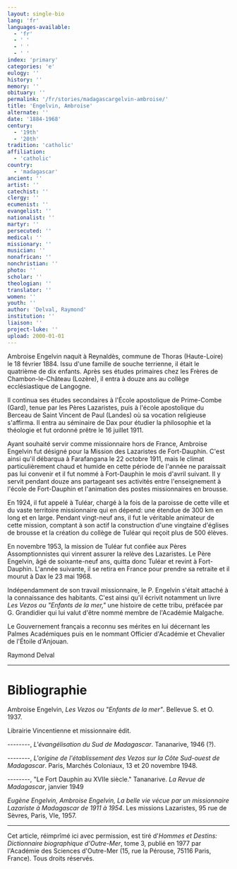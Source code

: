 ```yaml
---
layout: single-bio
lang: 'fr'
languages-available:
  - 'fr'
  - ' '
  - ' '
  - ' '
index: 'primary'
categories: 'e'
eulogy: ''
history: ''
memory: ''
obituary: ''
permalink: '/fr/stories/madagascargelvin-ambroise/'
title: 'Engelvin, Ambroise'
alternate: ''
date: '1884-1968'
century:
  - '19th'
  - '20th'
tradition: 'catholic'
affiliation:
  - 'catholic'
country:
  - 'madagascar'
ancient: ''
artist: ''
catechist: ''
clergy: ''
ecumenist: ''
evangelist: ''
nationalist: ''
martyr: ''
persecuted: ''
medical: ''
missionary: ''
musician: ''
nonafrican: ''
nonchristian: ''
photo: ''
scholar: ''
theologian: ''
translator: ''
women: ''
youth: ''
author: 'Delval, Raymond'
institution: ''
liaison: ''
project-luke: ''
upload: 2000-01-01
---
```



Ambroise Engelvin naquit à Reynaldès, commune de Thoras (Haute-Loire) le 18 février 1884. Issu d'une famille de souche terrienne, il était le quatrième de dix enfants. Après ses études primaires chez les Frères de Chambon-le-Château (Lozère), il entra à douze ans au collège ecclésiastique de Langogne.

Il continua ses études secondaires à l'École apostolique de Prime-Combe (Gard), tenue par les Pères Lazaristes, puis à l'école apostolique du Berceau de Saint Vincent de Paul (Landes) où sa vocation religieuse s'affirma. Il entra au séminaire de Dax pour étudier la philosophie et la théologie et fut ordonné prêtre le 16 juillet 1911.

Ayant souhaité servir comme missionnaire hors de France, Ambroise Engelvin fut désigné pour la Mission des Lazaristes de Fort-Dauphin. C'est ainsi qu'il débarqua à Farafangana le 22 octobre 1911, mais le climat particulièrement chaud et humide en cette période de l'année ne paraissait pas lui convenir et il fut nommé à Fort-Dauphin le mois d'avril suivant. Il y servit pendant douze ans partageant ses activités entre l'enseignement à l'école de Fort-Dauphin et l'animation des postes missionnaires en brousse.

En 1924, il fut appelé à Tuléar, chargé à la fois de la paroisse de cette ville et du vaste territoire missionnaire qui en dépend: une étendue de 300 km en long et en large. Pendant vingt-neuf ans, il fut le véritable animateur de cette mission, comptant à son actif la construction d'une vingtaine d'églises de brousse et la création du collège de Tuléar qui reçoit plus de 500 élèves.

En novembre 1953, la mission de Tuléar fut confiée aux Pères Assomptionnistes qui vinrent assurer la relève des Lazaristes. Le Père Engelvin, âgé de soixante-neuf ans, quitta donc Tuléar et revint à Fort-Dauphin. L'année suivante, il se retira en France pour prendre sa retraite et il mourut à Dax le 23 mai 1968.

Indépendamment de son travail missionnaire, le P. Engelvin s'était attaché à la connaissance des habitants. C'est ainsi qu'il écrivit notamment un livre *Les Vezos ou "Enfants de la mer,"* une histoire de cette tribu, préfacée par G. Grandidier qui lui valut d'être nommé membre de l'Académie Malgache.

Le Gouvernement français a reconnu ses mérites en lui décernant les Palmes Académiques puis en le nommant Officier d'Académie et Chevalier de l'Étoile d'Anjouan.

Raymond Delval

---

# Bibliographie

Ambroise Engelvin, *Les Vezos ou "Enfants de la mer"*. Bellevue S. et O. 1937.

Librairie Vincentienne et missionnaire édit.

--------, *L'évangélisation du Sud de Madagascar*. Tananarive, 1946 (?).

--------, *L'origine de l'établissement des Vezos sur la Côte Sud-ouest de Madagascar*. Paris, Marchés Coloniaux, 13 et 20 novembre 1948.

--------, "Le Fort Dauphin au XVIIe siècle." Tananarive. *La Revue de Madagascar*, janvier 1949

*Eugène Engelvin, Ambroise Engelvin, La belle vie vécue par un missionnaire Lazariste à Madagascar de 1911 à 1954*. Les missions Lazaristes, 95 rue de Sèvres, Paris, VIe, 1957.

---

Cet article, réimprîmé ici avec permission, est tiré d'*Hommes et Destins: Dictionnaire biographique d'Outre-Mer*, tome 3, publié en 1977 par l'Académie des Sciences d'Outre-Mer (15, rue la Pérouse, 75116 Paris, France). Tous droits réservés.